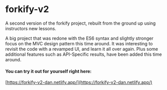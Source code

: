 # forkify-v2
A second version of the forkify project, rebuilt from the ground up using instructors new lessons.

A big project that was redone with the ES6 syntax and slightly stronger focus on the MVC design pattern this time around.
It was interesting to revisit the code with a revamped UI, and learn it all over again. 
Plus some additional features such as API-Specific results, have been added this time around.

#### You can try it out for yourself right here: 
[https://forkify-v2-dan.netlify.app/](https://forkify-v2-dan.netlify.app/)
